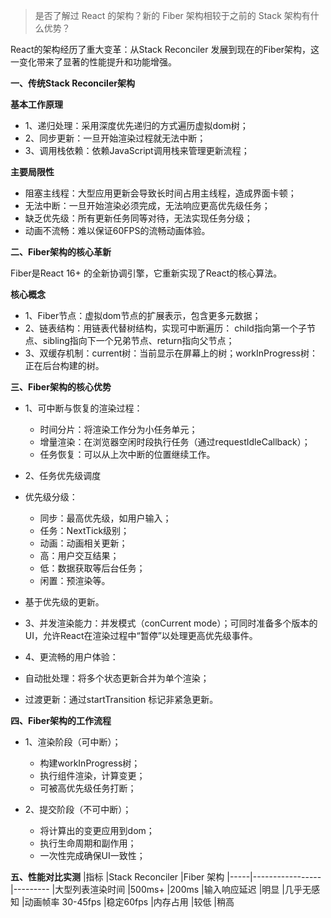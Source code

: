 > 是否了解过 React 的架构？新的 Fiber 架构相较于之前的 Stack 架构有什么优势？

React的架构经历了重大变革：从Stack Reconciler 发展到现在的Fiber架构，这一变化带来了显著的性能提升和功能增强。

**一、传统Stack Reconciler架构**

**基本工作原理**
- 1、递归处理：采用深度优先递归的方式遍历虚拟dom树；
- 2、同步更新：一旦开始渲染过程就无法中断；
- 3、调用栈依赖：依赖JavaScript调用栈来管理更新流程；

**主要局限性**
- 阻塞主线程：大型应用更新会导致长时间占用主线程，造成界面卡顿；
- 无法中断：一旦开始渲染必须完成，无法响应更高优先级任务；
- 缺乏优先级：所有更新任务同等对待，无法实现任务分级；
- 动画不流畅：难以保证60FPS的流畅动画体验。

**二、Fiber架构的核心革新**

Fiber是React 16+ 的全新协调引擎，它重新实现了React的核心算法。

**核心概念**
- 1、Fiber节点：虚拟dom节点的扩展表示，包含更多元数据；
- 2、链表结构：用链表代替树结构，实现可中断遍历： child指向第一个子节点、sibling指向下一个兄弟节点、return指向父节点；
- 3、双缓存机制：current树：当前显示在屏幕上的树；workInProgress树：正在后台构建的树。

**三、Fiber架构的核心优势**
- 1、可中断与恢复的渲染过程：
   - 时间分片：将渲染工作分为小任务单元；
   - 增量渲染：在浏览器空闲时段执行任务（通过requestIdleCallback）；
   - 任务恢复：可以从上次中断的位置继续工作。

- 2、任务优先级调度
- 优先级分级：
   - 同步：最高优先级，如用户输入；
   - 任务：NextTick级别；
   - 动画：动画相关更新；
   - 高：用户交互结果；
   - 低：数据获取等后台任务；
   - 闲置：预渲染等。
 
- 基于优先级的更新。
- 3、并发渲染能力：并发模式（conCurrent mode）；可同时准备多个版本的UI，允许React在渲染过程中“暂停”以处理更高优先级事件。
- 4、更流畅的用户体验：
- 自动批处理：将多个状态更新合并为单个渲染；
- 过渡更新：通过startTransition 标记非紧急更新。
 
**四、Fiber架构的工作流程**
- 1、渲染阶段（可中断）；
   - 构建workInProgress树；
   - 执行组件渲染，计算变更；
   - 可被高优先级任务打断；
 
- 2、提交阶段（不可中断）；
   - 将计算出的变更应用到dom；
   - 执行生命周期和副作用；
   - 一次性完成确保UI一致性；

 **五、性能对比实测**
|指标	|Stack Reconciler	|Fiber 架构
|-----|-----------------|---------
|大型列表渲染时间	|500ms+	|200ms
|输入响应延迟	|明显	|几乎无感知
|动画帧率	30-45fps	|稳定60fps
|内存占用	|较低	|稍高






